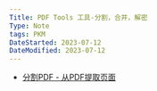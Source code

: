 ```yaml
---
Title: PDF Tools 工具-分割，合并，解密
Type: Note
tags: PKM
DateStarted: 2023-07-12
DateModified: 2023-07-12
---
```

- [分割PDF - 从PDF提取页面](https://smallpdf.com/cn/split-pdf)
